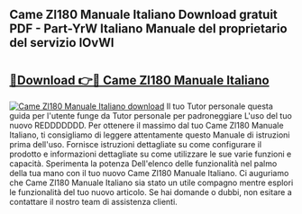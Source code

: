 ## Came Zl180 Manuale Italiano Download gratuit PDF - Part-YrW Italiano Manuale del proprietario del servizio lOvWl

# <h2><a href="http://dfh33lp.blite.top/?on=Came+Zl180+Manuale+Italiano">🔗Download 👉🔴 Came Zl180 Manuale Italiano</a></h2>

[![Came Zl180 Manuale Italiano download](https://i.imgur.com/lujVjoI.png)](http://dfh33lp.blite.top/?on=Came+Zl180+Manuale+Italiano)
Il tuo Tutor personale questa guida per l'utente funge da Tutor personale per padroneggiare L'uso del tuo nuovo REDDDDDDD. Per ottenere il massimo dal tuo Came Zl180 Manuale Italiano, ti consigliamo di leggere attentamente questo Manuale di istruzioni prima dell'uso. Fornisce istruzioni dettagliate su come configurare il prodotto e informazioni dettagliate su come utilizzare le sue varie funzioni e capacità. Sperimenta la potenza Dell'elenco delle funzionalità nel palmo della tua mano con il tuo nuovo Came Zl180 Manuale Italiano. Ci auguriamo che Came Zl180 Manuale Italiano sia stato un utile compagno mentre esplori le funzionalità del tuo nuovo articolo. Se hai domande o dubbi, non esitare a contattare il nostro team di assistenza clienti.

